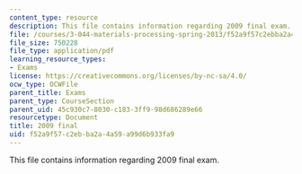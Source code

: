 ```yaml
---
content_type: resource
description: This file contains information regarding 2009 final exam.
file: /courses/3-044-materials-processing-spring-2013/f52a9f57c2ebba2a4a59a99d6b933fa9_MIT3_044S13_2009final.pdf
file_size: 750228
file_type: application/pdf
learning_resource_types:
- Exams
license: https://creativecommons.org/licenses/by-nc-sa/4.0/
ocw_type: OCWFile
parent_title: Exams
parent_type: CourseSection
parent_uid: 45c930c7-8030-c183-3ff9-98d686289e66
resourcetype: Document
title: 2009 final
uid: f52a9f57-c2eb-ba2a-4a59-a99d6b933fa9
---
```

This file contains information regarding 2009 final exam.